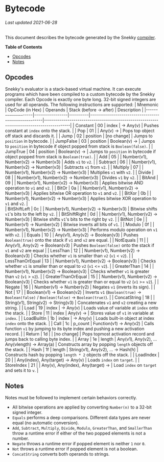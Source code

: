# Bytecode
###### Last updated 2021-06-28
This document describes the bytecode generated by the Snekky [compiler](https://github.com/snekkylang/snekky/blob/master/src/compiler/Compiler.hx).

**Table of Contents**

- [Opcodes](#opcodes)
- [Notes](#notes)

## Opcodes
Snekky's evaluator is a stack-based virtual machine. It can execute programs which have been compiled to a custom bytecode by the Snekky compiler. Each Opcode is exactly one byte long. 32-bit signed integers are used for all operands. The following instructions are supported:
| Mnemonic           | OpCode (in Hex) | Operands | Stack (before -> after)                              | Description                                                                               |
|--------------------|-----------------|----------|------------------------------------------------------|-------------------------------------------------------------------------------------------|
| Constant           | 00              | index    | -> Any(v)                                            | Pushes constant at `index` onto the stack.                                                |
| Pop                | 01              |          | Any(v) ->                                            | Pops top object off stack and discards it.                                                |
| Jump               | 02              | position | [no change]                                          | Jumps to `position` in bytecode.                                                          |
| JumpFalse          | 03              | position | Boolean(v) ->                                        | Jumps to `position` in bytecode if object popped from stack is `Boolean(false)`.          |
| JumpTrue           | 04              | position | Boolean(v) ->                                        | Jumps to `position` in bytecode if object popped from stack is `Boolean(true)`.           |
| Add                | 05              |          | Number(v1), Number(v2) -> Number(v3)                 | Adds `v1` to `v2`.                                                                        |
| Subtract           | 06              |          | Number(v1), Number(v2) -> Number(v3)                 | Subtracts `v1` from `v2`.                                                                 |
| Multiply           | 07              |          | Number(v1), Number(v2) -> Number(v3)                 | Multiplies `v1` with `v2`.                                                                |
| Divide             | 08              |          | Number(v1), Number(v2) -> Number(v3)                 | Divides `v1` by `v2`.                                                                     |
| BitAnd             | 09              |          | Number(v1), Number(v2) -> Number(v3)                 | Applies bitwise AND operation to `v1` and `v2`.                                           | 
| BitOr              | 0a              |          | Number(v1), Number(v2) -> Number(v3)                 | Applies bitwise OR operation to `v1` and `v2`.                                            |
| BitXor             | 0b              |          | Number(v1), Number(v2) -> Number(v3)                 | Applies bitwise XOR operation to `v1` and `v2`.                                           |  
| BitShiftLeft       | 0c              |          | Number(v1), Number(v2) -> Number(v3)                 | Bitwise shifts `v1`'s bits to the left by `v2`.                                           | 
| BitShiftRight      | 0d              |          | Number(v1), Number(v2) -> Number(v3)                 | Bitwise shifts `v1`'s bits to the right by `v2`.                                          |
| BitNot             | 0e              |          | Number(v1) -> Number(v2)                             | Bitwise inverts all bits of `v1`.                                                         |
| Modulo             | 0f              |          | Number(v1), Number(v2) -> Number(v3)                 | Performs modulo operation on `v1` with `v2`.                                              |
| Equals             | 10              |          | Any(v1), Any(v2) -> Boolean(v3)                      | Pushes `Boolean(true)` onto the stack if `v1` and `v2` are equal.                         |
| NotEquals          | 11              |          | Any(v1), Any(v2) -> Boolean(v3)                      | Pushes `Boolean(false)` onto the stack if `v1` and `v2` are equal                         |
| LessThan           | 12              |          | Number(v1), Number(v2) -> Boolean(v3)                | Checks whether `v1` is smaller than `v2` (`v1` < `v2`).                                   |
| LessThanOrEqual    | 13              |          | Number(v1), Number(v2) -> Boolean(v3)                | Checks whether `v1` is smaller than or equal to `v2` (`v1` <= `v2`).                      |
| GreaterThan        | 14              |          | Number(v1), Number(v2) -> Boolean(v3)                | Checks whether `v1` is greater than `v2` (`v1` > `v2`).                                   |
| GreaterThanOrEqual | 15              |          | Number(v1), Number(v2) -> Boolean(v3)                | Checks whether `v1` is greater than or equal to `v2` (`v1` >= `v2`).                      |
| Negate             | 16              |          | Number(v1) -> Number(v2)                             | Negates `v1` (inverts its sign).                                                          |
| Not                | 17              |          | Boolean(v1) -> Boolean(v2)                           | Inverts `v1` (`Boolean(true)` -> `Boolean(false)` / `Boolean(false)` -> `Boolean(true)`). |
| ConcatString       | 18              |          | String(v1), String(v2) -> String(v3)                 | Concatenates `v1` and `v2` creating a new string.                                         |
| Load               | 19              | index    | -> Any(v)                                            | Loads value of variable at `index` onto the stack.                                        |
| Store              | 11              | index    | Any(v) ->                                            | Stores value of `v1` in variable at `index`.                                              |
| LoadBuiltIn        | 1b              | index    | -> Any(v)                                            | Loads built-in object at index `index` onto the stack.                                    |
| Call               | 1c              | p_count  | Function(v1) -> Any(v2)                              | Calls function `v1` by jumping to its byte index and pushing a new activation record.     |
| Return             | 1d              |          | [no change]                                          | Pops topmost activation record and jumps back to calling byte index.                      |
| Array              | 1e              | length   | Any(v1), Any(v2), ... Any(vlength) -> Array(a)       | Constructs array by popping `length` objects off the stack.                               |
| Hash               | 1f              | length   | String(v1), Any(v2), ... -> Hash(h)                  | Constructs hash by popping `length * 2` objects off the stack.                            |
| LoadIndex          | 20              |          | Any(index), Any(target) -> Any(v)                    | Loads `index` on `target`.                                                                |
| StoreIndex         | 21              |          | Any(v), Any(index), Any(target) ->                   | Load `index` on `target` and sets it to `v`.                                              |

## Notes
Notes must be followed to implement certain behaviors correctly.
- All bitwise operations are applied by converting `Number(n)` to a 32-bit signed integer.
- `Equals` performs a deep comparisons. Different data types are never equal (no automatic conversion).
- `Add`, `Subtract`, `Multiply`, `Divide`, `Modulo`, `GreaterThan`, and `SmallerThan` throw a runtime error if either of the two popped elements is not a number.
- `Negate` throws a runtime error if popped element is neither `1` nor `0`.
- `Not` throws a runtime error if popped element is not a boolean.
- `ConcatString` converts both operands to strings.
